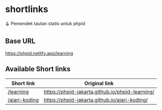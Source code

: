 # shortlinks

🪝  Pemendek tautan statis untuk phpid

## Base URL

https://phpid.netlify.app/learning

## Available Short links

| Short link   | Original link  |
|-------------|----------------|
| [/learning](https://phpid.netlify.app/learning)  |  https://phpid-jakarta.github.io/phpid-learning/ | 
| [/ajari-koding](https://phpid.netlify.app/ajari-koding)  |  https://phpid-jakarta.github.io/ajari-koding/ | 
